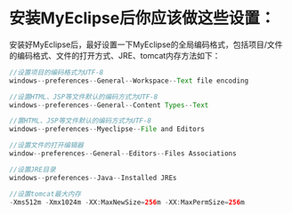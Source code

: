 # 安装MyEclipse后你应该做这些设置：
安装好MyEclipse后，最好设置一下MyEclipse的全局编码格式，包括项目/文件的编码格式、文件的打开方式、JRE、tomcat内存方法如下：

```java
//设置项目的编码格式为UTF-8
windows--preferences--General--Workspace--Text file encoding

//设置HTML、JSP等文件默认的编码方式为UTF-8
windows--preferences--General--Content Types--Text

//置HTML、JSP等文件默认的编码方式为UTF-8
windows--preferences--Myeclipse--File and Editors

//设置文件的打开编辑器
window--preferences--General--Editors--Files Associations

//设置JRE目录
windows--preferences--Java--Installed JREs

//设置tomcat最大内存
-Xms512m -Xmx1024m -XX:MaxNewSize=256m -XX:MaxPermSize=256m
```